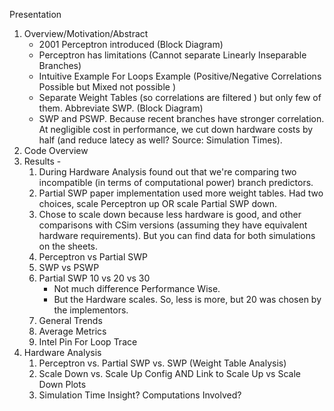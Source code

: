 Presentation

1. Overview/Motivation/Abstract
   - 2001 Perceptron introduced (Block Diagram)
   - Perceptron has limitations (Cannot separate Linearly Inseparable Branches)
   - Intuitive Example For Loops Example (Positive/Negative Correlations Possible but Mixed not possible )
   - Separate Weight Tables (so correlations are filtered ) but only few of them. Abbreviate SWP. (Block Diagram)
   - SWP and PSWP. Because recent branches have stronger correlation. 
     At negligible cost in performance, we cut down hardware costs by half (and reduce latecy as well? Source: Simulation Times).      
2. Code Overview
3. Results -
   1. During Hardware Analysis found out that we're comparing two incompatible (in terms of computational power) branch predictors. 
   2. Partial SWP paper implementation used more weight tables. Had two choices, scale Perceptron up OR scale Partial SWP down. 
   3. Chose to scale down because less hardware is good, and other comparisons with CSim versions (assuming they have equivalent hardware requirements). But you can find data for both simulations on the sheets.    
   4. Perceptron vs Partial SWP
   5. SWP vs PSWP
   6. Partial SWP 10 vs 20 vs 30 
      - Not much difference Performance Wise.
      - But the Hardware scales. So, less is more, but 20 was chosen by the implementors.
   7. General Trends
   8. Average Metrics
   9. Intel Pin For Loop Trace
4. Hardware Analysis
   1. Perceptron vs. Partial SWP vs. SWP  (Weight Table Analysis)  
   2. Scale Down vs. Scale Up Config   AND Link to Scale Up vs Scale Down Plots
   3. Simulation Time Insight? Computations Involved? 